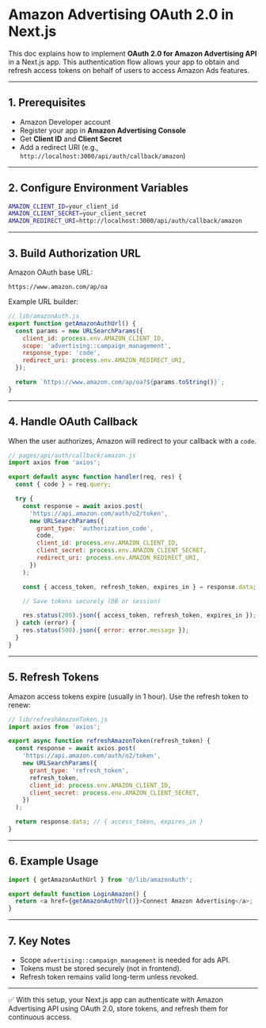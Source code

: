# Amazon Advertising OAuth 2.0 in Next.js

This doc explains how to implement **OAuth 2.0 for Amazon Advertising API** in a Next.js app. This authentication flow allows your app to obtain and refresh access tokens on behalf of users to access Amazon Ads features.

---

## 1. Prerequisites

- Amazon Developer account
- Register your app in **Amazon Advertising Console**
- Get **Client ID** and **Client Secret**
- Add a redirect URI (e.g., `http://localhost:3000/api/auth/callback/amazon`)

---

## 2. Configure Environment Variables

```bash
AMAZON_CLIENT_ID=your_client_id
AMAZON_CLIENT_SECRET=your_client_secret
AMAZON_REDIRECT_URI=http://localhost:3000/api/auth/callback/amazon
```

---

## 3. Build Authorization URL

Amazon OAuth base URL:

```
https://www.amazon.com/ap/oa
```

Example URL builder:

```javascript
// lib/amazonAuth.js
export function getAmazonAuthUrl() {
  const params = new URLSearchParams({
    client_id: process.env.AMAZON_CLIENT_ID,
    scope: 'advertising::campaign_management',
    response_type: 'code',
    redirect_uri: process.env.AMAZON_REDIRECT_URI,
  });

  return `https://www.amazon.com/ap/oa?${params.toString()}`;
}
```

---

## 4. Handle OAuth Callback

When the user authorizes, Amazon will redirect to your callback with a `code`.

```javascript
// pages/api/auth/callback/amazon.js
import axios from 'axios';

export default async function handler(req, res) {
  const { code } = req.query;

  try {
    const response = await axios.post(
      'https://api.amazon.com/auth/o2/token',
      new URLSearchParams({
        grant_type: 'authorization_code',
        code,
        client_id: process.env.AMAZON_CLIENT_ID,
        client_secret: process.env.AMAZON_CLIENT_SECRET,
        redirect_uri: process.env.AMAZON_REDIRECT_URI,
      })
    );

    const { access_token, refresh_token, expires_in } = response.data;

    // Save tokens securely (DB or session)

    res.status(200).json({ access_token, refresh_token, expires_in });
  } catch (error) {
    res.status(500).json({ error: error.message });
  }
}
```

---

## 5. Refresh Tokens

Amazon access tokens expire (usually in 1 hour). Use the refresh token to renew:

```javascript
// lib/refreshAmazonToken.js
import axios from 'axios';

export async function refreshAmazonToken(refresh_token) {
  const response = await axios.post(
    'https://api.amazon.com/auth/o2/token',
    new URLSearchParams({
      grant_type: 'refresh_token',
      refresh_token,
      client_id: process.env.AMAZON_CLIENT_ID,
      client_secret: process.env.AMAZON_CLIENT_SECRET,
    })
  );

  return response.data; // { access_token, expires_in }
}
```

---

## 6. Example Usage

```javascript
import { getAmazonAuthUrl } from '@/lib/amazonAuth';

export default function LoginAmazon() {
  return <a href={getAmazonAuthUrl()}>Connect Amazon Advertising</a>;
}
```

---

## 7. Key Notes

- Scope `advertising::campaign_management` is needed for ads API.
- Tokens must be stored securely (not in frontend).
- Refresh token remains valid long-term unless revoked.

---

✅ With this setup, your Next.js app can authenticate with Amazon Advertising API using OAuth 2.0, store tokens, and refresh them for continuous access.
